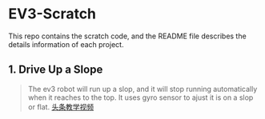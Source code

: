 # EV3-Scratch
This repo contains the scratch code, and the README file describes the details information of each project.

## 1. Drive Up a Slope
> The ev3 robot will run up a slop, and it will stop running automatically when it reaches to the top. It uses gyro sensor to ajust it is on a slop or flat.  [头条教学视频](https://www.ixigua.com/i6795861098114318856/)
